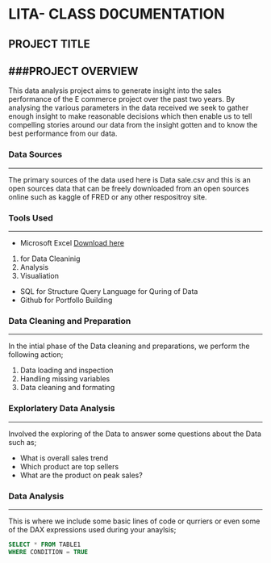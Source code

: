 # LITA- CLASS D0CUMENTATION
## PROJECT TITLE
###PROJECT OVERVIEW
---
This data analysis project aims to generate insight into the sales performance of the E commerce project over the past two years. By analysing the various parameters in the data received we seek to gather enough insight to make reasonable decisions which then enable us to tell compelling stories around our data from the insight gotten and to know the best performance from our data.

### Data Sources
---
The primary sources of the data used here is Data sale.csv and this is an open sources data that can be freely downloaded from an open sources online such as kaggle of FRED or any other respositroy site.

### Tools Used
---
-  Microsoft Excel [Download here](https;//www.microsoft.com)
 1. for Data Cleaninig
 2. Analysis
 3. Visualiation
   
-  SQL for Structure Query Language for Quring of Data
-  Github for Portfollo Building

### Data Cleaning and Preparation
---
In the intial phase of the Data cleaning and preparations, we perform the following action;
1. Data loading and inspection
2. Handling missing variables
3. Data cleaning and formating

### Explorlatery Data Analysis
---
Involved the exploring of the Data to answer some questions about the Data such as;
- What is overall sales trend
- Which product are top sellers
- What are the product on peak sales?

### Data Analysis
---
This is where we include some basic lines of code or qurriers or even some of the DAX expressions used during your anaylsis;

```SQL
SELECT * FROM TABLE1
WHERE CONDITION = TRUE
```
